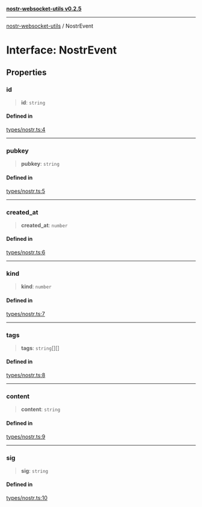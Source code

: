 [**nostr-websocket-utils v0.2.5**](../README.md)

***

[nostr-websocket-utils](../globals.md) / NostrEvent

# Interface: NostrEvent

## Properties

### id

> **id**: `string`

#### Defined in

[types/nostr.ts:4](https://github.com/HumanjavaEnterprises/nostr-websocket-utils/blob/main/src/types/nostr.ts#L4)

***

### pubkey

> **pubkey**: `string`

#### Defined in

[types/nostr.ts:5](https://github.com/HumanjavaEnterprises/nostr-websocket-utils/blob/main/src/types/nostr.ts#L5)

***

### created\_at

> **created\_at**: `number`

#### Defined in

[types/nostr.ts:6](https://github.com/HumanjavaEnterprises/nostr-websocket-utils/blob/main/src/types/nostr.ts#L6)

***

### kind

> **kind**: `number`

#### Defined in

[types/nostr.ts:7](https://github.com/HumanjavaEnterprises/nostr-websocket-utils/blob/main/src/types/nostr.ts#L7)

***

### tags

> **tags**: `string`[][]

#### Defined in

[types/nostr.ts:8](https://github.com/HumanjavaEnterprises/nostr-websocket-utils/blob/main/src/types/nostr.ts#L8)

***

### content

> **content**: `string`

#### Defined in

[types/nostr.ts:9](https://github.com/HumanjavaEnterprises/nostr-websocket-utils/blob/main/src/types/nostr.ts#L9)

***

### sig

> **sig**: `string`

#### Defined in

[types/nostr.ts:10](https://github.com/HumanjavaEnterprises/nostr-websocket-utils/blob/main/src/types/nostr.ts#L10)
